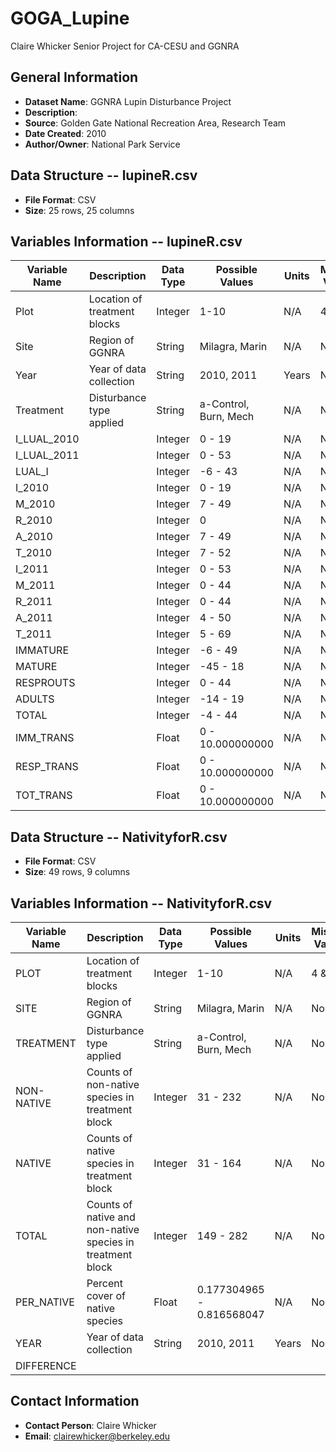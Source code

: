 # GOGA_Lupine

Claire Whicker Senior Project for CA-CESU and GGNRA

## General Information
- **Dataset Name**: GGNRA Lupin Disturbance Project
- **Description**: 
- **Source**: Golden Gate National Recreation Area, Research Team
- **Date Created**: 2010
- **Author/Owner**: National Park Service

## Data Structure -- lupineR.csv
- **File Format**: CSV
- **Size**: 25 rows, 25 columns

## Variables Information -- lupineR.csv
| Variable Name  | Description                              | Data Type | Possible Values       | Units | Missing Values |
|----------------|------------------------------------------|-----------|-----------------------|-------|----------------|
| Plot           | Location of treatment blocks             | Integer   | 1-10                  | N/A   | 4 & 5 ?        |
| Site           | Region of GGNRA                          | String    | Milagra, Marin        | N/A   | None           |
| Year           | Year of data collection                  | String    | 2010, 2011            | Years | None           |
| Treatment      | Disturbance type applied                 | String    | a-Control, Burn, Mech | N/A   | None           |
| I_LUAL_2010    | | Integer | 0 - 19 | N/A | None |
| I_LUAL_2011    | | Integer | 0 - 53 | N/A | None |
| LUAL_I         | | Integer | -6 - 43 | N/A | None |
| I_2010         | | Integer | 0 - 19 | N/A | None |
| M_2010         | | Integer | 7 - 49 | N/A | None |
| R_2010         | | Integer | 0 | N/A | None |
| A_2010         | | Integer | 7 - 49 | N/A | None |
| T_2010         | | Integer | 7 - 52 | N/A | None |
| I_2011         | | Integer | 0 - 53 | N/A | None |
| M_2011         | | Integer | 0 - 44 | N/A | None |
| R_2011         | | Integer | 0 - 44 | N/A | None |
| A_2011         | | Integer | 4 - 50 | N/A | None |
| T_2011         | | Integer | 5 - 69 | N/A | None |
| IMMATURE       | | Integer | -6 - 49 | N/A | None |
| MATURE         | | Integer | -45 - 18 | N/A | None |
| RESPROUTS      | | Integer | 0 - 44 | N/A | None |
| ADULTS         | | Integer | -14 - 19 | N/A | None |
| TOTAL          | | Integer | -4 - 44 | N/A | None |
| IMM_TRANS      | | Float | 0 - 10.000000000 | N/A | None |
| RESP_TRANS     | | Float | 0 - 10.000000000 | N/A | None |
| TOT_TRANS      | | Float | 0 - 10.000000000 | N/A | None |

## Data Structure -- NativityforR.csv
- **File Format**: CSV
- **Size**: 49 rows, 9 columns

## Variables Information -- NativityforR.csv
| Variable Name  | Description                               | Data Type | Possible Values       | Units  | Missing Values |
|----------------|-------------------------------------------|-----------|-----------------------|--------|----------------|
| PLOT           | Location of treatment blocks              | Integer   | 1-10                  | N/A    | 4 & 5 ?        |
| SITE           | Region of GGNRA                           | String    | Milagra, Marin        | N/A    | None           |
| TREATMENT      | Disturbance type applied                  | String    | a-Control, Burn, Mech | N/A    | None           |
| NON-NATIVE     | Counts of non-native species in treatment block | Integer | 31 - 232          | N/A    | None           |
| NATIVE         | Counts of native species in treatment block | Integer | 31 - 164              | N/A    | None           |
| TOTAL          | Counts of native and non-native species in treatment block | Integer | 149 - 282 | N/A | None           |
| PER_NATIVE     | Percent cover of native species           | Float     | 0.177304965 - 0.816568047 | N/A | None          |
| YEAR           | Year of data collection                   | String    | 2010, 2011            | Years | None            |
| DIFFERENCE     | 

## Contact Information
- **Contact Person**: Claire Whicker
- **Email**: clairewhicker@berkeley.edu

